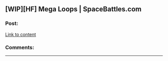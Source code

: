 ## [WIP][HF] Mega Loops | SpaceBattles.com

### Post:

[Link to content](http://forums.spacebattles.com/threads/mega-loops.281489/)

### Comments:

---

